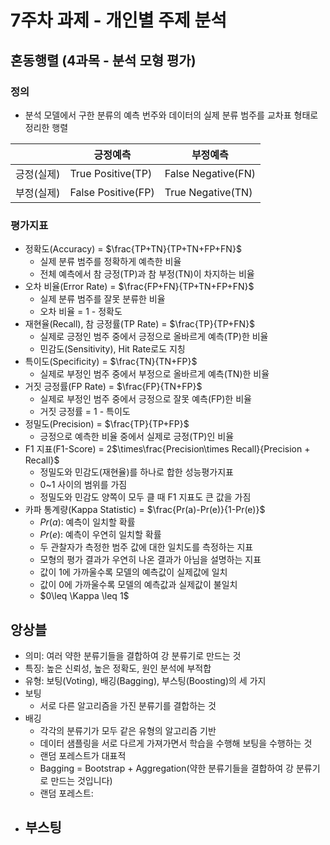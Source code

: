 # 7주차 과제 - 개인별 주제 분석

## 혼동행렬 (4과목 - 분석 모형 평가)

### 정의
- 분석 모델에서 구한 분류의 예측 번주와 데이터의 실제 분류 범주를 교차표 형태로 정리한 행렬
  
||긍정예측|부정예측|
|--|--|--|
|긍정(실제)|True Positive(TP)|False Negative(FN)|
|부정(실제)|False Positive(FP)|True Negative(TN)|

### 평가지표

- 정확도(Accuracy) = $\frac{TP+TN}{TP+TN+FP+FN}$
  - 실제 분류 범주를 정확하게 예측한 비율
  - 전체 예측에서 참 긍정(TP)과 참 부정(TN)이 차지하는 비율
- 오차 비율(Error Rate) = $\frac{FP+FN}{TP+TN+FP+FN}$
  - 실제 분류 범주를 잘못 분류한 비율
  - 오차 비율 = 1 - 정확도
- 재현율(Recall), 참 긍정률(TP Rate)  = $\frac{TP}{TP+FN}$
  - 실제로 긍정인 범주 중에서 긍정으로 올바르게 예측(TP)한 비율
  - 민감도(Sensitivity), Hit Rate로도 지칭
- 특이도(Specificity) = $\frac{TN}{TN+FP}$
  - 실제로 부정인 범주 중에서 부정으로 올바르게 예측(TN)한 비율
- 거짓 긍정률(FP Rate) = $\frac{FP}{TN+FP}$
  - 실제로 부정인 범주 중에서 긍정으로 잘못 예측(FP)한 비율
  - 거짓 긍정률 = 1 - 특이도
- 정밀도(Precision) = $\frac{TP}{TP+FP}$
  - 긍정으로 예측한 비율 중에서 실제로 긍정(TP)인 비율
- F1 지표(F1-Score) = 2$\times\frac{Precision\times Recall}{Precision + Recall}$
  - 정밀도와 민감도(재현율)를 하나로 합한 성능평가지표
  - 0~1 사이의 범위를 가짐
  - 정밀도와 민감도 양쪽이 모두 클 때 F1 지표도 큰 값을 가짐
- 카파 통계량(Kappa Statistic) = $\frac{Pr(a)-Pr(e)}{1-Pr(e)}$
  - $Pr(a)$: 예측이 일치할 확률
  - $Pr(e)$: 예측이 우연히 일치할 확률
  - 두 관찰자가 측정한 범주 값에 대한 일치도를 측정하는 지표
  - 모형의 평가 결과가 우연히 나온 결과가 아님을 설명하는 지표
  - 값이 1에 가까울수록 모델의 예측값이 실제값에 일치
  - 값이 0에 가까울수록 모델의 예측값과 실제값이 불일치
  - $0\leq \Kappa \leq 1$

## 앙상블

- 의미: 여러 약한 분류기들을 결합하여 강 분류기로 만드는 것
- 특징: 높은 신뢰성, 높은 정확도, 원인 분석에 부적합
- 유형: 보팅(Voting), 배깅(Bagging), 부스팅(Boosting)의 세 가지
- 보팅
  - 서로 다른 알고리즘을 가진 분류기를 결합하는 것
- 배깅
  - 각각의 분류기가 모두 같은 유형의 알고리즘 기반
  - 데이터 샘플링을 서로 다르게 가져가면서 학습을 수행해 보팅을 수행하는 것
  - 랜덤 포레스트가 대표적
  - Bagging = Bootstrap + Aggregation(약한 분류기들을 결합하여 강 분류기로 만드는 것입니다)
  - 랜덤 포레스트: 
- 부스팅
  - 
